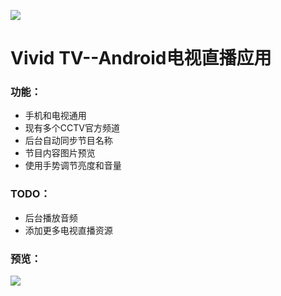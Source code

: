 ![](https://github.com/lvliheng/VividTv/blob/master/app/src/main/res/mipmap-xxxhdpi/ic_launcher.png)

Vivid TV--Android电视直播应用
=

### 功能：

* 手机和电视通用
* 现有多个CCTV官方频道
* 后台自动同步节目名称
* 节目内容图片预览
* 使用手势调节亮度和音量

### TODO：
* 后台播放音频
* 添加更多电视直播资源

### 预览：

![](https://github.com/lvliheng/VividTv/blob/master/screenshots/vividtv.gif)
